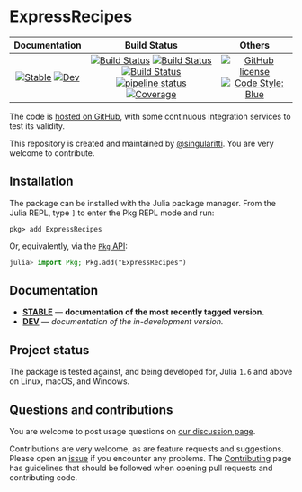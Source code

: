 # ExpressRecipes

|                                 **Documentation**                                  |                                                                                                 **Build Status**                                                                                                 |                                        **Others**                                         |
| :--------------------------------------------------------------------------------: | :--------------------------------------------------------------------------------------------------------------------------------------------------------------------------------------------------------------: | :---------------------------------------------------------------------------------------: |
| [![Stable][docs-stable-img]][docs-stable-url] [![Dev][docs-dev-img]][docs-dev-url] | [![Build Status][gha-img]][gha-url] [![Build Status][appveyor-img]][appveyor-url] [![Build Status][cirrus-img]][cirrus-url] [![pipeline status][gitlab-img]][gitlab-url] [![Coverage][codecov-img]][codecov-url] | [![GitHub license][license-img]][license-url] [![Code Style: Blue][style-img]][style-url] |

[docs-stable-img]: https://img.shields.io/badge/docs-stable-blue.svg
[docs-stable-url]: https://MineralsCloud.github.io/ExpressRecipes.jl/stable
[docs-dev-img]: https://img.shields.io/badge/docs-dev-blue.svg
[docs-dev-url]: https://MineralsCloud.github.io/ExpressRecipes.jl/dev
[gha-img]: https://github.com/MineralsCloud/ExpressRecipes.jl/workflows/CI/badge.svg
[gha-url]: https://github.com/MineralsCloud/ExpressRecipes.jl/actions
[appveyor-img]: https://ci.appveyor.com/api/projects/status/github/MineralsCloud/ExpressRecipes.jl?svg=true
[appveyor-url]: https://ci.appveyor.com/project/singularitti/ExpressRecipes-jl
[cirrus-img]: https://api.cirrus-ci.com/github/MineralsCloud/ExpressRecipes.jl.svg
[cirrus-url]: https://cirrus-ci.com/github/MineralsCloud/ExpressRecipes.jl
[gitlab-img]: https://gitlab.com/singularitti/ExpressRecipes.jl/badges/main/pipeline.svg
[gitlab-url]: https://gitlab.com/singularitti/ExpressRecipes.jl/-/pipelines
[codecov-img]: https://codecov.io/gh/MineralsCloud/ExpressRecipes.jl/branch/main/graph/badge.svg
[codecov-url]: https://codecov.io/gh/MineralsCloud/ExpressRecipes.jl
[license-img]: https://img.shields.io/github/license/MineralsCloud/ExpressRecipes.jl
[license-url]: https://github.com/MineralsCloud/ExpressRecipes.jl/blob/main/LICENSE
[style-img]: https://img.shields.io/badge/code%20style-blue-4495d1.svg
[style-url]: https://github.com/invenia/BlueStyle

The code is [hosted on GitHub](https://github.com/MineralsCloud/ExpressRecipes.jl),
with some continuous integration services to test its validity.

This repository is created and maintained by [@singularitti](https://github.com/singularitti).
You are very welcome to contribute.

## Installation

The package can be installed with the Julia package manager.
From the Julia REPL, type `]` to enter the Pkg REPL mode and run:

```
pkg> add ExpressRecipes
```

Or, equivalently, via the [`Pkg` API](https://pkgdocs.julialang.org/v1/getting-started/):

```julia
julia> import Pkg; Pkg.add("ExpressRecipes")
```

## Documentation

- [**STABLE**][docs-stable-url] — **documentation of the most recently tagged version.**
- [**DEV**][docs-dev-url] — _documentation of the in-development version._

## Project status

The package is tested against, and being developed for, Julia `1.6` and above on Linux,
macOS, and Windows.

## Questions and contributions

You are welcome to post usage questions on [our discussion page][discussions-url].

Contributions are very welcome, as are feature requests and suggestions. Please open an
[issue][issues-url] if you encounter any problems. The [Contributing](@ref) page has
guidelines that should be followed when opening pull requests and contributing code.

[discussions-url]: https://github.com/MineralsCloud/ExpressRecipes.jl/discussions
[issues-url]: https://github.com/MineralsCloud/ExpressRecipes.jl/issues
